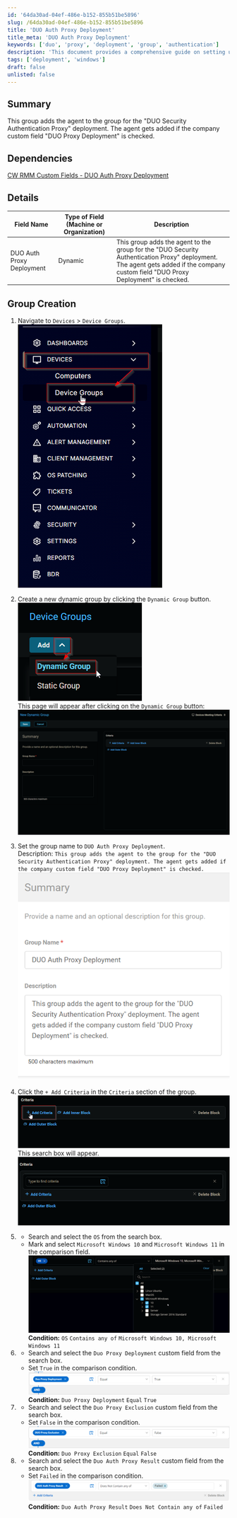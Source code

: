 ```yaml
---
id: '64da30ad-04ef-486e-b152-855b51be5896'
slug: /64da30ad-04ef-486e-b152-855b51be5896
title: 'DUO Auth Proxy Deployment'
title_meta: 'DUO Auth Proxy Deployment'
keywords: ['duo', 'proxy', 'deployment', 'group', 'authentication']
description: 'This document provides a comprehensive guide on setting up a dynamic group for the DUO Security Authentication Proxy deployment in ConnectWise RMM. It details the necessary custom fields, group creation steps, and criteria for agent inclusion based on specific conditions.'
tags: ['deployment', 'windows']
draft: false
unlisted: false
---
```


## Summary

This group adds the agent to the group for the "DUO Security Authentication Proxy" deployment. The agent gets added if the company custom field "DUO Proxy Deployment" is checked.

## Dependencies

[CW RMM Custom Fields - DUO Auth Proxy Deployment](/docs/94f21e35-d184-4fb5-9215-898bb367a0e9)

## Details

| Field Name                     | Type of Field (Machine or Organization) | Description                                                                                                                                                   |
|--------------------------------|-----------------------------------------|---------------------------------------------------------------------------------------------------------------------------------------------------------------|
| DUO Auth Proxy Deployment       | Dynamic                                 | This group adds the agent to the group for the "DUO Security Authentication Proxy" deployment. The agent gets added if the company custom field "DUO Proxy Deployment" is checked. |

## Group Creation

1. Navigate to `Devices` > `Device Groups`.  
   ![Image](../../../static/img/docs/94f21e35-d184-4fb5-9215-898bb367a0e9/image_6.png)

2. Create a new dynamic group by clicking the `Dynamic Group` button.  
   ![Image](../../../static/img/docs/94f21e35-d184-4fb5-9215-898bb367a0e9/image_7.png)  
   This page will appear after clicking on the `Dynamic Group` button:  
   ![Image](../../../static/img/docs/94f21e35-d184-4fb5-9215-898bb367a0e9/image_8.png)

3. Set the group name to `DUO Auth Proxy Deployment`.  
   Description: `This group adds the agent to the group for the "DUO Security Authentication Proxy" deployment. The agent gets added if the company custom field "DUO Proxy Deployment" is checked.`  
   ![Image](../../../static/img/docs/94f21e35-d184-4fb5-9215-898bb367a0e9/image_9.png)

4. Click the `+ Add Criteria` in the `Criteria` section of the group.  
   ![Image](../../../static/img/docs/94f21e35-d184-4fb5-9215-898bb367a0e9/image_10.png)  
   This search box will appear.  
   ![Image](../../../static/img/docs/94f21e35-d184-4fb5-9215-898bb367a0e9/image_11.png)

5. - Search and select the `OS` from the search box.  
   - Mark and select `Microsoft Windows 10` and `Microsoft Windows 11` in the comparison field.  
   ![Image](../../../static/img/docs/94f21e35-d184-4fb5-9215-898bb367a0e9/image_12.png)  
   **Condition:** `OS` `Contains any of` `Microsoft Windows 10, Microsoft Windows 11`

6. - Search and select the `Duo Proxy Deployment` custom field from the search box.  
   - Set `True` in the comparison condition.  
   ![Image](../../../static/img/docs/94f21e35-d184-4fb5-9215-898bb367a0e9/image_13.png)  
   **Condition:** `Duo Proxy Deployment` `Equal` `True`

7. - Search and select the `Duo Proxy Exclusion` custom field from the search box.  
   - Set `False` in the comparison condition.  
   ![Image](../../../static/img/docs/94f21e35-d184-4fb5-9215-898bb367a0e9/image_14.png)  
   **Condition:** `Duo Proxy Exclusion` `Equal` `False`

8. - Search and select the `Duo Auth Proxy Result` custom field from the search box.  
   - Set `Failed` in the comparison condition.  
   ![Image](../../../static/img/docs/94f21e35-d184-4fb5-9215-898bb367a0e9/image_15.png)  
   **Condition:** `Duo Auth Proxy Result` `Does Not Contain any of` `Failed`


